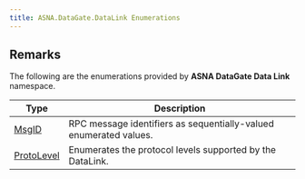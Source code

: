 ```yaml
---
title: ASNA.DataGate.DataLink Enumerations
---
```


## Remarks

The following are the enumerations provided by **ASNA DataGate Data Link** namespace.


| Type | Description |
| --- | --- |
| [MsgID](/reference/datagate/data-gate-data-link/msg-id.html) | RPC message identifiers as sequentially-valued enumerated values. |
| [ProtoLevel](/reference/datagate/data-gate-data-link/proto-level.html) | Enumerates the protocol levels supported by the DataLink. |
